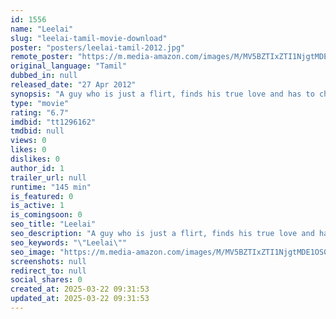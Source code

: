 ```yaml
---
id: 1556
name: "Leelai"
slug: "leelai-tamil-movie-download"
poster: "posters/leelai-tamil-2012.jpg"
remote_poster: "https://m.media-amazon.com/images/M/MV5BZTIxZTI1NjgtMDE1OS00ZmIzLThkN2MtMTdlOTY4NWMzNjg4XkEyXkFqcGdeQXVyMTEzNzg0Mjkx._V1_SX300.jpg"
original_language: "Tamil"
dubbed_in: null
released_date: "27 Apr 2012"
synopsis: "A guy who is just a flirt, finds his true love and has to change his identity to make it a success."
type: "movie"
rating: "6.7"
imdbid: "tt1296162"
tmdbid: null
views: 0
likes: 0
dislikes: 0
author_id: 1
trailer_url: null
runtime: "145 min"
is_featured: 0
is_active: 1
is_comingsoon: 0
seo_title: "Leelai"
seo_description: "A guy who is just a flirt, finds his true love and has to change his identity to make it a success."
seo_keywords: "\"Leelai\""
seo_image: "https://m.media-amazon.com/images/M/MV5BZTIxZTI1NjgtMDE1OS00ZmIzLThkN2MtMTdlOTY4NWMzNjg4XkEyXkFqcGdeQXVyMTEzNzg0Mjkx._V1_SX300.jpg"
screenshots: null
redirect_to: null
social_shares: 0
created_at: 2025-03-22 09:31:53
updated_at: 2025-03-22 09:31:53
---
```


